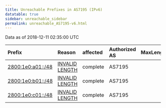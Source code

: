 ```yaml
---
title: Unreachable Prefixes in AS7195 (IPv6)
datatable: true
sidebar: unreachable_sidebar
permalink: unreachable_AS7195-v6.html
---
```


Data as of 2018-12-11 02:35:00 UTC


<div class="datatable-begin"></div>

| Prefix                                                       | Reason                                                                                                     | affected   | Authorized AS   |   MaxLength | Anchor                                         |   unreachable /48s |
|:-------------------------------------------------------------|:-----------------------------------------------------------------------------------------------------------|:-----------|:----------------|------------:|:-----------------------------------------------|-------------------:|
| [2800:1e0:a01::/48](https://stat.ripe.net/2800:1e0:a01::/48) | [INVALID LENGTH](https://rpki-validator.ripe.net/announcement-preview?asn=AS7195&prefix=2800:1e0:a01::/48) | complete   | AS7195          |          32 | [LACNIC](unreachable_LACNIC_RPKI_Root-v6.html) |                  1 |
| [2800:1e0:b01::/48](https://stat.ripe.net/2800:1e0:b01::/48) | [INVALID LENGTH](https://rpki-validator.ripe.net/announcement-preview?asn=AS7195&prefix=2800:1e0:b01::/48) | complete   | AS7195          |          32 | [LACNIC](unreachable_LACNIC_RPKI_Root-v6.html) |                  1 |
| [2800:1e0:c01::/48](https://stat.ripe.net/2800:1e0:c01::/48) | [INVALID LENGTH](https://rpki-validator.ripe.net/announcement-preview?asn=AS7195&prefix=2800:1e0:c01::/48) | complete   | AS7195          |          32 | [LACNIC](unreachable_LACNIC_RPKI_Root-v6.html) |                  1 |

<div class="datatable-end"></div>